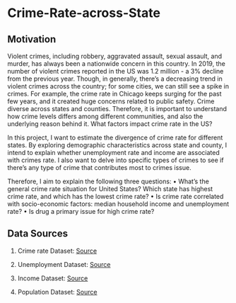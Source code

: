# Crime-Rate-across-State

## Motivation
Violent crimes, including robbery, aggravated assault, sexual assault, and murder, has always been a nationwide concern in this country. In 2019, the number of violent crimes reported in the US was 1.2 million - a 3% decline from the previous year. Though, in generally, there’s a decreasing trend in violent crimes across the country; for some cities, we can still see a spike in crimes. For example, the crime rate in Chicago keeps surging for the past few years, and it created huge concerns related to public safety. Crime diverse across states and counties. Therefore, it is important to understand how crime levels differs among different communities, and also the underlying reason behind it. What factors impact crime rate in the US?

In this project, I want to estimate the divergence of crime rate for different states. By exploring demographic characteristics across state and county, I intend to explain whether unemployment rate and income are associated with crimes rate. I also want to delve into specific types of crimes to see if there’s any type of crime that contributes most to crimes issue.

Therefore, I aim to explain the following three questions:
• What’s the general crime rate situation for United States? Which state has highest crime rate, and which has the lowest crime rate?
• Is crime rate correlated with socio-economic factors: median household income and unemployment rate?
• Is drug a primary issue for high crime rate?


## Data Sources
1. Crime rate Dataset: 
[Source](https://www.icpsr.umich.edu/web/NACJD/series/57?start=0&SERIESQ=57&ARCHIVE=NACJD&PUBLISH_STATUS=PUBLISHED&sort=DATEUPDATED%20desc&rows=50)


2. Unemployment Dataset: 
[Source](https://www.ers.usda.gov/data-products/county-level-data-sets/download-data/)


3. Income Dataset:
[Source](census.gov/data/datasets/2016/demo/saipe/2016-state-and-county.html)

4. Population Dataset: 
[Source](https://www.ers.usda.gov/data-products/county-level-data-sets/download-data/)
